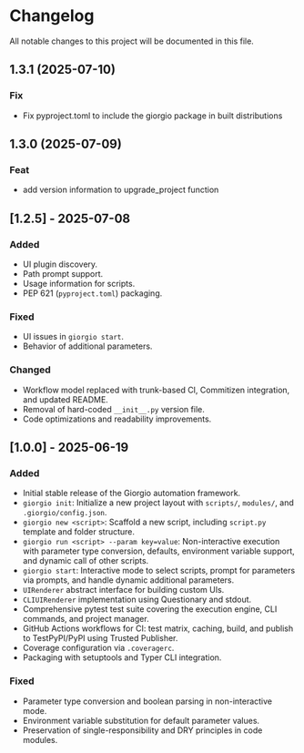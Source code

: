 # Changelog

All notable changes to this project will be documented in this file.

## 1.3.1 (2025-07-10)

### Fix

- Fix pyproject.toml to include the giorgio package in built distributions

## 1.3.0 (2025-07-09)

### Feat

- add version information to upgrade_project function

## [1.2.5] - 2025-07-08

### Added
- UI plugin discovery.
- Path prompt support.
- Usage information for scripts.
- PEP 621 (`pyproject.toml`) packaging.

### Fixed
- UI issues in `giorgio start`.
- Behavior of additional parameters.

### Changed
- Workflow model replaced with trunk-based CI, Commitizen integration, and updated README.
- Removal of hard-coded `__init__.py` version file.
- Code optimizations and readability improvements.

## [1.0.0] - 2025-06-19

### Added
- Initial stable release of the Giorgio automation framework.
- `giorgio init`: Initialize a new project layout with `scripts/`, `modules/`, and `.giorgio/config.json`.
- `giorgio new <script>`: Scaffold a new script, including `script.py` template and folder structure.
- `giorgio run <script> --param key=value`: Non-interactive execution with parameter type conversion, defaults, environment variable support, and dynamic call of other scripts.
- `giorgio start`: Interactive mode to select scripts, prompt for parameters via prompts, and handle dynamic additional parameters.
- `UIRenderer` abstract interface for building custom UIs.
- `CLIUIRenderer` implementation using Questionary and stdout.
- Comprehensive pytest test suite covering the execution engine, CLI commands, and project manager.
- GitHub Actions workflows for CI: test matrix, caching, build, and publish to TestPyPI/PyPI using Trusted Publisher.
- Coverage configuration via `.coveragerc`.
- Packaging with setuptools and Typer CLI integration.

### Fixed
- Parameter type conversion and boolean parsing in non-interactive mode.
- Environment variable substitution for default parameter values.
- Preservation of single-responsibility and DRY principles in code modules.